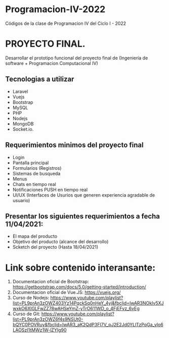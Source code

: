 # Programacion-IV-2022
Códigos de la clase de Programacion IV del Ciclo I - 2022

# PROYECTO FINAL.
Desarrollar el prototipo funcional del proyecto final de (Ingeniería de software + Programacion Computacional IV)
## Tecnologias a utilizar
- Laravel
- Vuejs
- Bootstrap
- MySQL
- PHP
- Nodejs
- MongoDB
- Socket.io.
## Requerimientos minimos del proyecto final
- Login
- Pantalla principal
- Formularios (Registros)
- Sistemas de busqueda
- Menus
- Chats en tiempo real
- Notificaciones PUSH en tiempo real
- UI/UX (Interfaces de Usurios que generen experiencia agradable de usuario)

## Presentar los siguientes requerimientos a fecha 11/04/2021:
- El mapa del producto
- Objetivo del producto (alcance del desarrollo) 
- Scketch del proyecto (Hasta 18/04/2021)
# Link sobre contenido interansante:
1. Documentacion oficial de Bootstrap: https://getbootstrap.com/docs/5.0/getting-started/introduction/
2. Documentacion oficial de Vue.JS: https://vuejs.org/
3. Curso de Nodejs: https://www.youtube.com/playlist?list=PL9prAn3zOWZ403Yz14PqckSq0nHeY_4yj&fbclid=IwAR3NOkIv5XJwxkO6XlGLFwZZ78wAHSeYmZ-yTrO611WD_o_4FjEFvz_6vEg
4. Curso de Git: https://www.youtube.com/playlist?list=PL9prAn3zOWZ6f4s9NSUt0-bQYC0POVRuy&fbclid=IwAR3_aK2QdP3FI7V_pJ2E2Jd0YLlTzPqGa_ylo6LAOSzI1tMWz1W-lZYIg90
